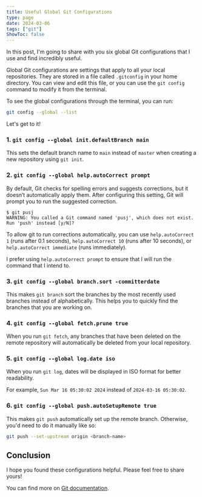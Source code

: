 ```yaml
---
title: Useful Global Git Configurations
type: page
date: 2024-03-06
tags: ["git"]
ShowToc: false
---
```


In this post, I'm going to share with you six global Git configurations that I use and find incredibly useful.

Global Git configurations are settings that apply to all your local repositories. They are stored in a file called `.gitconfig` in your home directory. You can view and edit this file, or you can use the `git config` command to modify it from the terminal.

To see the global configurations through the terminal, you can run:

```bash
git config --global --list
```

Let's get to it!

### 1. `git config --global init.defaultBranch main`

This sets the default branch name to `main` instead of `master` when creating a new repository using `git init`.

### 2. `git config --global help.autoCorrect prompt`

By default, Git checks for spelling errors and suggests corrections, but it doesn’t automatically apply them. After configuring this setting, Git will prompt you to run the suggested correction.

```git
$ git pusj
WARNING: You called a Git command named 'pusj', which does not exist.
Run 'push' instead [y/N]?
```

To allow git to run corrections automatically, you can use `help.autoCorrect 1` (runs after 0.1 seconds), `help.autoCorrect 10` (runs after 10 seconds), or `help.autoCorrect immediate` (runs immediately).

I prefer using `help.autoCorrect prompt` to ensure that I will run the command that I intend to.

### 3. `git config --global branch.sort -committerdate`

This makes `git branch` sort the branches by the most recently used branches instead of alphabetically. This helps you to quickly find the branches that you are working on.

### 4. `git config --global fetch.prune true`

When you run `git fetch`, any branches that have been deleted on the remote repository will automatically be deleted from your local repository.

### 5. `git config --global log.date iso`

When you run `git log`, dates will be displayed in ISO format for better readability.

For example, `Sun Mar 16 05:30:02 2024` instead of `2024-03-16 05:30:02`.

### 6. `git config --global push.autoSetupRemote true`

This makes `git push` automatically set up the remote branch. Otherwise, you'd need to do it manually like so:

```bash
git push --set-upstream origin <branch-name>
```

## Conclusion

I hope you found these configurations helpful. Please feel free to share yours!

You can find more on [Git documentation](https://git-scm.com/docs/git-config).